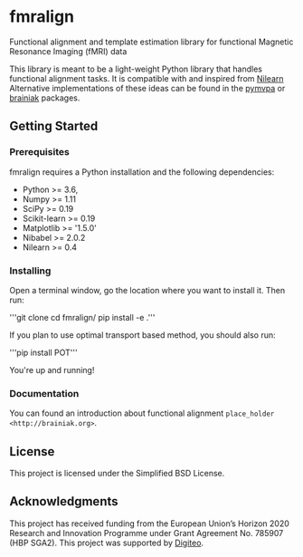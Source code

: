 # fmralign
Functional alignment and template estimation library for functional Magnetic Resonance Imaging (fMRI) data

This library is meant to be a light-weight Python library that handles functional alignment tasks. It is compatible with and inspired from [Nilearn](http://nilearn.github.io)
Alternative implementations of these ideas can be found in the [pymvpa](http://www.pymvpa.org) or [brainiak](http://brainiak.org) packages.

## Getting Started

### Prerequisites

fmralign requires a Python installation and the following dependencies:
* Python >= 3.6,
* Numpy >= 1.11
* SciPy >= 0.19
* Scikit-learn >= 0.19
* Matplotlib >= '1.5.0'
* Nibabel >= 2.0.2
* Nilearn >= 0.4

### Installing

Open a terminal window, go the location where you want to install it. Then run:

'''git clone
cd fmralign/
pip install -e .'''

If you plan to use optimal transport based method, you should also run:

'''pip install POT'''

You're up and running!

### Documentation

You can found an introduction about functional alignment `place_holder <http://brainiak.org>`.

## License

This project is licensed under the Simplified BSD License.

## Acknowledgments

This project has received funding from the European Union’s Horizon
2020 Research and Innovation Programme under Grant Agreement No. 785907
(HBP SGA2).
This project was supported by [Digiteo](http://www.digiteo.fr).
